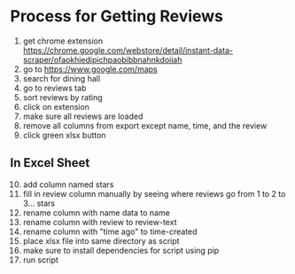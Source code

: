 # Process for Getting Reviews

1. get chrome extension https://chrome.google.com/webstore/detail/instant-data-scraper/ofaokhiedipichpaobibbnahnkdoiiah
2. go to https://www.google.com/maps
3. search for dining hall
4. go to reviews tab
5. sort reviews by rating
6. click on extension
7. make sure all reviews are loaded
8. remove all columns from export except name, time, and the review
9. click green xlsx button

## In Excel Sheet

10. add column named stars
11. fill in review column manually by seeing where reviews go from 1 to 2 to 3... stars
12. rename column with name data to name
13. rename column with review to review-text
14. rename column with "time ago" to time-created
15. place xlsx file into same directory as script
16. make sure to install dependencies for script using pip
17. run script
